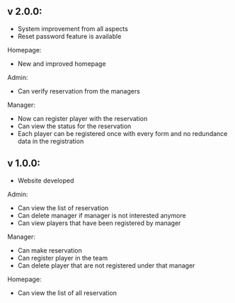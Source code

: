 v 2.0.0:
-
- System improvement from all aspects
- Reset password feature is available

Homepage:
- New and improved homepage

Admin:
- Can verify reservation from the managers

Manager:
- Now can register player with the reservation
- Can view the status for the reservation
- Each player can be registered once with every form and no redundance data in the registration

v 1.0.0:
-
- Website developed

Admin:
- Can view the list of reservation
- Can delete manager if manager is not interested anymore
- Can view players that have been registered by manager

Manager:
- Can make reservation
- Can register player in the team
- Can delete player that are not registered under that manager

Homepage:
- Can view the list of all reservation
